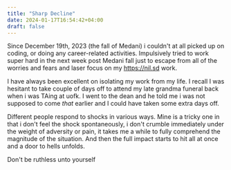 ```yaml
---
title: "Sharp Decline"
date: 2024-01-17T16:54:42+04:00
draft: false
---
```


Since December 19th, 2023 (the fall of Medani) i couldn't at all picked up on coding, or doing any career-related activities. Impulsively tried to work super hard in the next week post Medani fall just to escape from all of the worries and fears and laser focus on my <https://nil.sd> work.

I have always been excellent on isolating my work from my life. I recall I was hesitant to take couple of days off to attend my late grandma funeral back when i was TAing at uofk. I went to the dean and he told me i was not supposed to come _that_ earlier and I could have taken some extra days off.

Different people respond to shocks in various ways. Mine is a tricky one in that i don't feel the shock spontaneously, i don't crumble immediately under the weight of adversity or pain, it takes me a while to fully comprehend the magnitude of the situation. And then the full impact starts to hit all at once and a door to hells unfolds.

Don't be ruthless unto yourself
